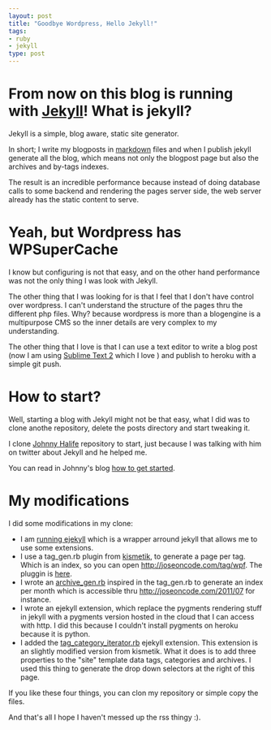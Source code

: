 ```yaml
--- 
layout: post
title: "Goodbye Wordpress, Hello Jekyll!"
tags: 
- ruby
- jekyll
type: post
---
```


From now on this blog is running with [Jekyll](https://github.com/mojombo/jekyll)!
What is jekyll?
===============

Jekyll is a simple, blog aware, static site generator. 

In short; I write my blogposts in [markdown](http://daringfireball.net/projects/markdown/) files and when I publish jekyll generate all the blog, which means not only the blogpost page but also the archives and by-tags indexes.

The result is an incredible performance because instead of doing database calls to some backend and rendering the pages server side, the web server already has the static content to serve.


Yeah, but Wordpress has WPSuperCache
====================================

I know but configuring is not that easy, and on the other hand performance was not the only thing I was look with Jekyll. 

The other thing that I was looking for is that I feel that I don't have control over wordpress. I can't understand the structure of the pages thru the different php files. Why? because wordpress is more than a blogengine is a multipurpose CMS so the inner details are very complex to my understanding.

The other thing that I love is that I can use a text editor to write a blog post (now I am using [Sublime Text 2](http://sublimetext.com/2) which I love ) and publish to heroku with a simple git push.

How to start?
=============

Well, starting a blog with Jekyll might not be that easy, what I did was to clone anothe repository, delete the posts directory and start tweaking it.

I clone [Johnny Halife](http://johnny.io) repository to start, just because I was talking with him on twitter about Jekyll and he helped me.

You can read in Johnny's blog [how to get started](http://johnny.io/2011/11/18/Jekyll-is-rocking-my-new-blog/).

My modifications
================

I did some modifications in my clone:

* I am [running ejekyll](http://rfelix.com/2010/01/19/jekyll-extensions-minus-equal-pain/) which is a wrapper arround jekyll that allows me to use some extensions.
* I use a tag_gen.rb plugin from [kismetik](http://www.kismetik.com/), to generate a page per tag. Which is an index, so you can open http://joseoncode.com/tag/wpf. The pluggin is [here](https://github.com/jfromaniello/joseoncodecom/blob/master/_plugins/tag_gen.rb).
* I wrote an [archive_gen.rb](https://github.com/jfromaniello/joseoncodecom/blob/master/_plugins/archive_gen.rb) inspired in the tag_gen.rb to generate an index per month which is accessible thru http://joseoncode.com/2011/07 for instance.
* I wrote an ejekyll extension, which replace the pygments rendering stuff in jekyll with a pygments version hosted in the cloud that I can access with http. I did this because I couldn't install pygments on heroku because it is python.
* I added the [tag_category_iterator.rb](https://github.com/jfromaniello/joseoncodecom/blob/master/_extensions/tag_category_iterator/tag_category_iterator.rb) ejekyll extension. This extension is an slightly modified version from kismetik. What it does is to add three properties to the "site" template data tags, categories and archives. I used this thing to generate the drop down selectors at the right of this page.

If you like these four things, you can clon my repository or simple copy the files.

And that's all I hope I haven't messed up the rss thingy :). 
